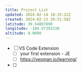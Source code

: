 ```yaml
---
title: Project List
updated: 2024-02-14 18:33:22Z
created: 2024-02-13 20:51:58Z
latitude: 39.54807890
longitude: -104.97393330
altitude: 0.0000
---
```


- [ ] VS Code Extension
	- [ ] your first extension - JE
	- [ ] https://yeoman.io/learning/
- [ ] 
